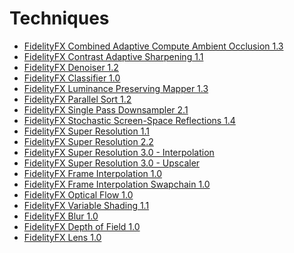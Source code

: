 <!-- @page page_techniques_index Techniques -->

<h1>Techniques</h1>

- [FidelityFX Combined Adaptive Compute Ambient Occlusion 1.3](combined-adaptive-compute-ambient-occlusion.md)
- [FidelityFX Contrast Adaptive Sharpening 1.1](contrast-adaptive-sharpening.md)
- [FidelityFX Denoiser 1.2](denoiser.md)
- [FidelityFX Classifier 1.0](classifier.md)
- [FidelityFX Luminance Preserving Mapper 1.3](luminance-preserving-mapper.md)
- [FidelityFX Parallel Sort 1.2](parallel-sort.md)
- [FidelityFX Single Pass Downsampler 2.1](single-pass-downsampler.md)
- [FidelityFX Stochastic Screen-Space Reflections 1.4](stochastic-screen-space-reflections.md)
- [FidelityFX Super Resolution 1.1](super-resolution-spatial.md)
- [FidelityFX Super Resolution 2.2](super-resolution-temporal.md)
- [FidelityFX Super Resolution 3.0 - Interpolation](super-resolution-interpolation.md)
- [FidelityFX Super Resolution 3.0 - Upscaler](super-resolution-upscaler.md)
- [FidelityFX Frame Interpolation 1.0](frame-interpolation.md)
- [FidelityFX Frame Interpolation Swapchain 1.0](frame-interpolation-swap-chain.md)
- [FidelityFX Optical Flow 1.0](optical-flow.md)
- [FidelityFX Variable Shading 1.1](variable-shading.md)
- [FidelityFX Blur 1.0](blur.md)
- [FidelityFX Depth of Field 1.0](depth-of-field.md)
- [FidelityFX Lens 1.0](lens.md)

<!-- - @subpage page_techniques_combined-adaptive-compute-ambient-occlusion "Combined Adaptive Compute Ambient Occlusion" -->
<!-- - @subpage page_techniques_contrast-adaptive-sharpening "Contrast Adaptive Sharpening" -->
<!-- - @subpage page_techniques_denoiser "Denoiser" -->
<!-- - @subpage page_techniques_classifier "Classifer" -->
<!-- - @subpage page_techniques_lpm "Luminance Preserving Mapper" -->
<!-- - @subpage page_techniques_parallel-sort "Parallel Sort" -->
<!-- - @subpage page_techniques_single-pass-downsampler "Single Pass Downsampler" -->
<!-- - @subpage page_techniques_stochastic-screen-space-reflections "Stochastic Screen Space Reflections" -->
<!-- - @subpage page_techniques_super-resolution-spatial "Super Resolution (Spatial)" -->
<!-- - @subpage page_techniques_super-resolution-temporal "Super Resolution (Temporal)" -->
<!-- - @subpage page_techniques_super-resolution-interpolation "Super Resolution (Interpolation)" -->
<!-- - @subpage page_techniques_super-resolution-upscaler "Super Resolution (Upscaler)" -->
<!-- - @subpage page_techniques_frame-interpolation "Frame Interpolation" -->
<!-- - @subpage page_techniques_frame-interpolation-swap-chain "Frame Interpolation Swapchain" -->
<!-- - @subpage page_techniques_optical-flow "Optical Flow" -->
<!-- - @subpage page_techniques_variable-shading "Variable Shading" -->
<!-- - @subpage page_techniques_blur "Blur" -->
<!-- - @subpage page_techniques_depth-of-field "Depth of Field" -->
<!-- - @subpage page_techniques_lens "Lens" -->